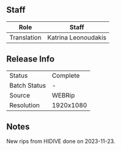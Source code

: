 ## Staff

| Role              | Staff                               |
|-------------------|-------------------------------------|
| Translation       | Katrina Leonoudakis                 |


## Release Info

|              |           |
|--------------|-----------|
| Status       | Complete  |
| Batch Status | -         |
| Source       | WEBRip    |
| Resolution   | 1920x1080 |

## Notes

New rips from HIDIVE done on 2023-11-23.